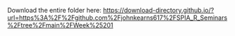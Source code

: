 Download the entire folder here: https://download-directory.github.io/?url=https%3A%2F%2Fgithub.com%2Fjohnkearns617%2FSPIA_R_Seminars%2Ftree%2Fmain%2FWeek%25201
